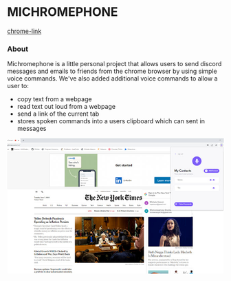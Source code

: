 # MICHROMEPHONE
[chrome-link](https://chrome.google.com/webstore/detail/michromephone/ilcdkmgajobpoeemenhnncagcjemnaco)

### About
Michromephone is a little personal project that allows users to send discord messages and emails to friends from the chrome browser by using simple voice commands. We've also added additional voice commands to allow a user to:
- copy text from a webpage 
- read text out loud from a webpage
- send a link of the current tab
- stores spoken commands into a users clipboard which can sent in messages

![](./capture.jpg)

